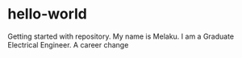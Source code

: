 # hello-world
Getting started with repository.
My name is Melaku. I am a Graduate Electrical Engineer. 
A career change

